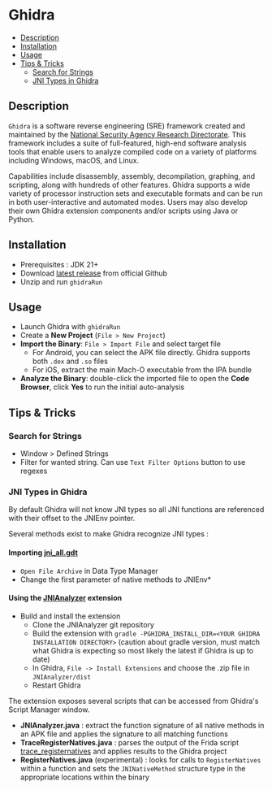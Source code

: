 # Ghidra
- [Description](#description)
- [Installation](#installation)
- [Usage](#usage)
- [Tips \& Tricks](#tips--tricks)
  - [Search for Strings](#search-for-strings)
  - [JNI Types in Ghidra](#jni-types-in-ghidra)

## Description

`Ghidra` is a software reverse engineering (SRE) framework created and maintained by the [National Security Agency Research Directorate](https://www.nsa.gov/). This framework includes a suite of full-featured, high-end software analysis tools that enable users to analyze compiled code on a variety of platforms including Windows, macOS, and Linux. 

Capabilities include disassembly, assembly, decompilation, graphing, and scripting, along with hundreds of other features. Ghidra supports a wide variety of processor instruction sets and executable formats and can be run in both user-interactive and automated modes. Users may also develop their own Ghidra extension components and/or scripts using Java or Python.

## Installation

- Prerequisites : JDK 21+
- Download [latest release](https://github.com/NationalSecurityAgency/ghidra/releases) from official Github
- Unzip and run `ghidraRun`

## Usage

- Launch Ghidra with `ghidraRun`
- Create a **New Project** (`File > New Project`)
- **Import the Binary**: `File > Import File` and select target file
  - For Android, you can select the APK file directly. Ghidra supports both `.dex` and `.so` files
  - For iOS, extract the main Mach-O executable from the IPA bundle
- **Analyze the Binary**: double-click the imported file to open the **Code Browser**, click **Yes** to run the initial auto-analysis

## Tips & Tricks

### Search for Strings
- Window > Defined Strings
- Filter for wanted string. Can use `Text Filter Options` button to use regexes

### JNI Types in Ghidra

By default Ghidra will not know JNI types so all JNI functions are referenced with their offset to the JNIEnv pointer.

Several methods exist to make Ghidra recognize JNI types :

#### Importing [jni_all.gdt](https://github.com/Ayrx/JNIAnalyzer/blob/master/JNIAnalyzer/data/jni_all.gdt)

- `Open File Archive` in Data Type Manager
- Change the first parameter of native methods to JNIEnv*

#### Using the [JNIAnalyzer](https://github.com/Ayrx/JNIAnalyzer/tree/master) extension

- Build and install the extension
  - Clone the JNIAnalyzer git repository
  - Build the extension with `gradle -PGHIDRA_INSTALL_DIR=<YOUR GHIDRA INSTALLATION DIRECTORY>` (caution about gradle version, must match what Ghidra is expecting so most likely the latest if Ghidra is up to date)
  - In Ghidra, `File -> Install Extensions` and choose the .zip file in `JNIAnalyzer/dist`
  - Restart Ghidra

The extension exposes several scripts that can be accessed from Ghidra's Script Manager window.
- **JNIAnalyzer.java** : extract the function signature of all native methods in an APK file and applies the signature to all matching functions
- **TraceRegisterNatives.java** : parses the output of the Frida script [trace_registernatives](https://github.com/Ayrx/trace_registernatives) and applies results to the Ghidra project
- **RegisterNatives.java** (experimental) : looks for calls to `RegisterNatives` within a function and sets the `JNINativeMethod` structure type in the appropriate locations within the binary


